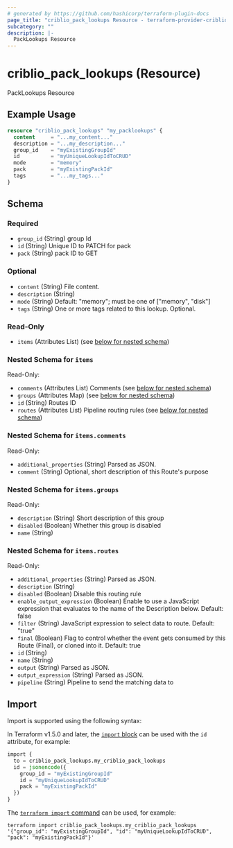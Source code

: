 ```yaml
---
# generated by https://github.com/hashicorp/terraform-plugin-docs
page_title: "criblio_pack_lookups Resource - terraform-provider-criblio"
subcategory: ""
description: |-
  PackLookups Resource
---
```


# criblio_pack_lookups (Resource)

PackLookups Resource

## Example Usage

```terraform
resource "criblio_pack_lookups" "my_packlookups" {
  content     = "...my_content..."
  description = "...my_description..."
  group_id    = "myExistingGroupId"
  id          = "myUniqueLookupIdToCRUD"
  mode        = "memory"
  pack        = "myExistingPackId"
  tags        = "...my_tags..."
}
```

<!-- schema generated by tfplugindocs -->
## Schema

### Required

- `group_id` (String) group Id
- `id` (String) Unique ID to PATCH for pack
- `pack` (String) pack ID to GET

### Optional

- `content` (String) File content.
- `description` (String)
- `mode` (String) Default: "memory"; must be one of ["memory", "disk"]
- `tags` (String) One or more tags related to this lookup. Optional.

### Read-Only

- `items` (Attributes List) (see [below for nested schema](#nestedatt--items))

<a id="nestedatt--items"></a>
### Nested Schema for `items`

Read-Only:

- `comments` (Attributes List) Comments (see [below for nested schema](#nestedatt--items--comments))
- `groups` (Attributes Map) (see [below for nested schema](#nestedatt--items--groups))
- `id` (String) Routes ID
- `routes` (Attributes List) Pipeline routing rules (see [below for nested schema](#nestedatt--items--routes))

<a id="nestedatt--items--comments"></a>
### Nested Schema for `items.comments`

Read-Only:

- `additional_properties` (String) Parsed as JSON.
- `comment` (String) Optional, short description of this Route's purpose


<a id="nestedatt--items--groups"></a>
### Nested Schema for `items.groups`

Read-Only:

- `description` (String) Short description of this group
- `disabled` (Boolean) Whether this group is disabled
- `name` (String)


<a id="nestedatt--items--routes"></a>
### Nested Schema for `items.routes`

Read-Only:

- `additional_properties` (String) Parsed as JSON.
- `description` (String)
- `disabled` (Boolean) Disable this routing rule
- `enable_output_expression` (Boolean) Enable to use a JavaScript expression that evaluates to the name of the Description below. Default: false
- `filter` (String) JavaScript expression to select data to route. Default: "true"
- `final` (Boolean) Flag to control whether the event gets consumed by this Route (Final), or cloned into it. Default: true
- `id` (String)
- `name` (String)
- `output` (String) Parsed as JSON.
- `output_expression` (String) Parsed as JSON.
- `pipeline` (String) Pipeline to send the matching data to

## Import

Import is supported using the following syntax:

In Terraform v1.5.0 and later, the [`import` block](https://developer.hashicorp.com/terraform/language/import) can be used with the `id` attribute, for example:

```terraform
import {
  to = criblio_pack_lookups.my_criblio_pack_lookups
  id = jsonencode({
    group_id = "myExistingGroupId"
    id = "myUniqueLookupIdToCRUD"
    pack = "myExistingPackId"
  })
}
```

The [`terraform import` command](https://developer.hashicorp.com/terraform/cli/commands/import) can be used, for example:

```shell
terraform import criblio_pack_lookups.my_criblio_pack_lookups '{"group_id": "myExistingGroupId", "id": "myUniqueLookupIdToCRUD", "pack": "myExistingPackId"}'
```
